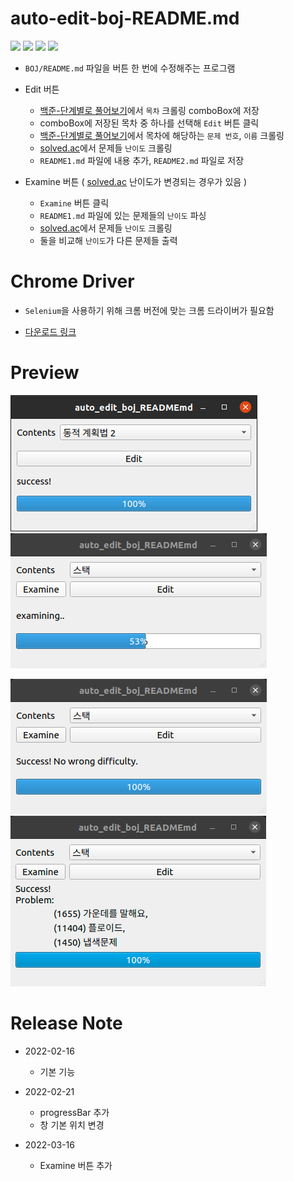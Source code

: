 # auto-edit-boj-README.md

<img src="https://img.shields.io/badge/Python-3776AB?style=flat-square&logo=python&logoColor=white"/> <img src="https://img.shields.io/badge/Selenium-43B02A?style=flat-square&logo=selenium&logoColor=white"/> <img src="https://img.shields.io/badge/PySide6-41CD52?style=flat-square&logo=qt&logoColor=white"/> <img src="https://img.shields.io/badge/BeautifulSoup4-41454A?style=flat-square&logoColor=white"/>

* `BOJ/README.md` 파일을 버튼 한 번에 수정해주는 프로그램

* Edit 버튼
  - [백준-단계별로 풀어보기](https://www.acmicpc.net/step)에서 `목차` 크롤링 comboBox에 저장
  - comboBox에 저장된 목차 중 하나를 선택해 `Edit` 버튼 클릭
  - [백준-단계별로 풀어보기](https://www.acmicpc.net/step)에서 목차에 해당하는 `문제 번호`, `이름` 크롤링
  - [solved.ac](https://solved.ac)에서 문제들 `난이도` 크롤링
  - `README1.md` 파일에 내용 추가, `README2.md` 파일로 저장

* Examine 버튼 ( [solved.ac](https://solved.ac) 난이도가 변경되는 경우가 있음 )
  - `Examine` 버튼 클릭
  - `README1.md` 파일에 있는 문제들의 `난이도` 파싱
  - [solved.ac](https://solved.ac)에서 문제들 `난이도` 크롤링
  - 둘을 비교해 `난이도`가 다른 문제들 출력

# Chrome Driver

- `Selenium`을 사용하기 위해 크롬 버전에 맞는 크롬 드라이버가 필요함

- [다운로드 링크](https://sites.google.com/chromium.org/driver) 

# Preview

![preview](./preview.png)
![preview3](./preview3.png)

![preview4](./preview4.png)
![preview2](./preview2.png)

# Release Note

* 2022-02-16
  * 기본 기능

* 2022-02-21
  * progressBar 추가
  * 창 기본 위치 변경

* 2022-03-16
  * Examine 버튼 추가
